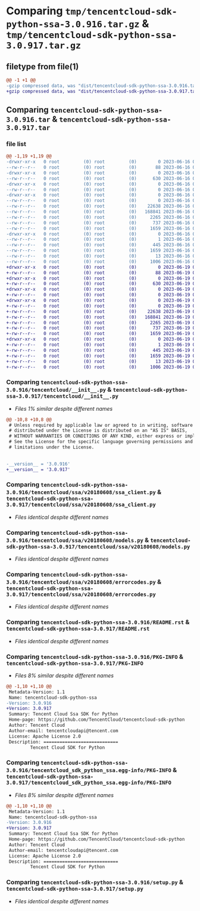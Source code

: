 # Comparing `tmp/tencentcloud-sdk-python-ssa-3.0.916.tar.gz` & `tmp/tencentcloud-sdk-python-ssa-3.0.917.tar.gz`

## filetype from file(1)

```diff
@@ -1 +1 @@
-gzip compressed data, was "dist/tencentcloud-sdk-python-ssa-3.0.916.tar", last modified: Fri Jun 16 00:40:34 2023, max compression
+gzip compressed data, was "dist/tencentcloud-sdk-python-ssa-3.0.917.tar", last modified: Mon Jun 19 00:32:19 2023, max compression
```

## Comparing `tencentcloud-sdk-python-ssa-3.0.916.tar` & `tencentcloud-sdk-python-ssa-3.0.917.tar`

### file list

```diff
@@ -1,19 +1,19 @@
-drwxr-xr-x   0 root         (0) root         (0)        0 2023-06-16 00:40:34.000000 tencentcloud-sdk-python-ssa-3.0.916/
--rw-r--r--   0 root         (0) root         (0)       88 2023-06-16 00:40:34.000000 tencentcloud-sdk-python-ssa-3.0.916/setup.cfg
-drwxr-xr-x   0 root         (0) root         (0)        0 2023-06-16 00:40:34.000000 tencentcloud-sdk-python-ssa-3.0.916/tencentcloud/
--rw-r--r--   0 root         (0) root         (0)      630 2023-06-16 00:40:34.000000 tencentcloud-sdk-python-ssa-3.0.916/tencentcloud/__init__.py
-drwxr-xr-x   0 root         (0) root         (0)        0 2023-06-16 00:40:34.000000 tencentcloud-sdk-python-ssa-3.0.916/tencentcloud/ssa/
--rw-r--r--   0 root         (0) root         (0)        0 2023-06-16 00:40:34.000000 tencentcloud-sdk-python-ssa-3.0.916/tencentcloud/ssa/__init__.py
-drwxr-xr-x   0 root         (0) root         (0)        0 2023-06-16 00:40:34.000000 tencentcloud-sdk-python-ssa-3.0.916/tencentcloud/ssa/v20180608/
--rw-r--r--   0 root         (0) root         (0)        0 2023-06-16 00:40:34.000000 tencentcloud-sdk-python-ssa-3.0.916/tencentcloud/ssa/v20180608/__init__.py
--rw-r--r--   0 root         (0) root         (0)    22638 2023-06-16 00:40:34.000000 tencentcloud-sdk-python-ssa-3.0.916/tencentcloud/ssa/v20180608/ssa_client.py
--rw-r--r--   0 root         (0) root         (0)   168841 2023-06-16 00:40:34.000000 tencentcloud-sdk-python-ssa-3.0.916/tencentcloud/ssa/v20180608/models.py
--rw-r--r--   0 root         (0) root         (0)     2265 2023-06-16 00:40:34.000000 tencentcloud-sdk-python-ssa-3.0.916/tencentcloud/ssa/v20180608/errorcodes.py
--rw-r--r--   0 root         (0) root         (0)      737 2023-06-16 00:40:34.000000 tencentcloud-sdk-python-ssa-3.0.916/README.rst
--rw-r--r--   0 root         (0) root         (0)     1659 2023-06-16 00:40:34.000000 tencentcloud-sdk-python-ssa-3.0.916/PKG-INFO
-drwxr-xr-x   0 root         (0) root         (0)        0 2023-06-16 00:40:34.000000 tencentcloud-sdk-python-ssa-3.0.916/tencentcloud_sdk_python_ssa.egg-info/
--rw-r--r--   0 root         (0) root         (0)        1 2023-06-16 00:40:34.000000 tencentcloud-sdk-python-ssa-3.0.916/tencentcloud_sdk_python_ssa.egg-info/dependency_links.txt
--rw-r--r--   0 root         (0) root         (0)      445 2023-06-16 00:40:34.000000 tencentcloud-sdk-python-ssa-3.0.916/tencentcloud_sdk_python_ssa.egg-info/SOURCES.txt
--rw-r--r--   0 root         (0) root         (0)     1659 2023-06-16 00:40:34.000000 tencentcloud-sdk-python-ssa-3.0.916/tencentcloud_sdk_python_ssa.egg-info/PKG-INFO
--rw-r--r--   0 root         (0) root         (0)       13 2023-06-16 00:40:34.000000 tencentcloud-sdk-python-ssa-3.0.916/tencentcloud_sdk_python_ssa.egg-info/top_level.txt
--rw-r--r--   0 root         (0) root         (0)     1006 2023-06-16 00:40:34.000000 tencentcloud-sdk-python-ssa-3.0.916/setup.py
+drwxr-xr-x   0 root         (0) root         (0)        0 2023-06-19 00:32:19.000000 tencentcloud-sdk-python-ssa-3.0.917/
+-rw-r--r--   0 root         (0) root         (0)       88 2023-06-19 00:32:19.000000 tencentcloud-sdk-python-ssa-3.0.917/setup.cfg
+drwxr-xr-x   0 root         (0) root         (0)        0 2023-06-19 00:32:19.000000 tencentcloud-sdk-python-ssa-3.0.917/tencentcloud/
+-rw-r--r--   0 root         (0) root         (0)      630 2023-06-19 00:32:19.000000 tencentcloud-sdk-python-ssa-3.0.917/tencentcloud/__init__.py
+drwxr-xr-x   0 root         (0) root         (0)        0 2023-06-19 00:32:19.000000 tencentcloud-sdk-python-ssa-3.0.917/tencentcloud/ssa/
+-rw-r--r--   0 root         (0) root         (0)        0 2023-06-19 00:32:19.000000 tencentcloud-sdk-python-ssa-3.0.917/tencentcloud/ssa/__init__.py
+drwxr-xr-x   0 root         (0) root         (0)        0 2023-06-19 00:32:19.000000 tencentcloud-sdk-python-ssa-3.0.917/tencentcloud/ssa/v20180608/
+-rw-r--r--   0 root         (0) root         (0)        0 2023-06-19 00:32:19.000000 tencentcloud-sdk-python-ssa-3.0.917/tencentcloud/ssa/v20180608/__init__.py
+-rw-r--r--   0 root         (0) root         (0)    22638 2023-06-19 00:32:19.000000 tencentcloud-sdk-python-ssa-3.0.917/tencentcloud/ssa/v20180608/ssa_client.py
+-rw-r--r--   0 root         (0) root         (0)   168841 2023-06-19 00:32:19.000000 tencentcloud-sdk-python-ssa-3.0.917/tencentcloud/ssa/v20180608/models.py
+-rw-r--r--   0 root         (0) root         (0)     2265 2023-06-19 00:32:19.000000 tencentcloud-sdk-python-ssa-3.0.917/tencentcloud/ssa/v20180608/errorcodes.py
+-rw-r--r--   0 root         (0) root         (0)      737 2023-06-19 00:32:19.000000 tencentcloud-sdk-python-ssa-3.0.917/README.rst
+-rw-r--r--   0 root         (0) root         (0)     1659 2023-06-19 00:32:19.000000 tencentcloud-sdk-python-ssa-3.0.917/PKG-INFO
+drwxr-xr-x   0 root         (0) root         (0)        0 2023-06-19 00:32:19.000000 tencentcloud-sdk-python-ssa-3.0.917/tencentcloud_sdk_python_ssa.egg-info/
+-rw-r--r--   0 root         (0) root         (0)        1 2023-06-19 00:32:19.000000 tencentcloud-sdk-python-ssa-3.0.917/tencentcloud_sdk_python_ssa.egg-info/dependency_links.txt
+-rw-r--r--   0 root         (0) root         (0)      445 2023-06-19 00:32:19.000000 tencentcloud-sdk-python-ssa-3.0.917/tencentcloud_sdk_python_ssa.egg-info/SOURCES.txt
+-rw-r--r--   0 root         (0) root         (0)     1659 2023-06-19 00:32:19.000000 tencentcloud-sdk-python-ssa-3.0.917/tencentcloud_sdk_python_ssa.egg-info/PKG-INFO
+-rw-r--r--   0 root         (0) root         (0)       13 2023-06-19 00:32:19.000000 tencentcloud-sdk-python-ssa-3.0.917/tencentcloud_sdk_python_ssa.egg-info/top_level.txt
+-rw-r--r--   0 root         (0) root         (0)     1006 2023-06-19 00:32:19.000000 tencentcloud-sdk-python-ssa-3.0.917/setup.py
```

### Comparing `tencentcloud-sdk-python-ssa-3.0.916/tencentcloud/__init__.py` & `tencentcloud-sdk-python-ssa-3.0.917/tencentcloud/__init__.py`

 * *Files 1% similar despite different names*

```diff
@@ -10,8 +10,8 @@
 # Unless required by applicable law or agreed to in writing, software
 # distributed under the License is distributed on an "AS IS" BASIS,
 # WITHOUT WARRANTIES OR CONDITIONS OF ANY KIND, either express or implied.
 # See the License for the specific language governing permissions and
 # limitations under the License.
 
 
-__version__ = '3.0.916'
+__version__ = '3.0.917'
```

### Comparing `tencentcloud-sdk-python-ssa-3.0.916/tencentcloud/ssa/v20180608/ssa_client.py` & `tencentcloud-sdk-python-ssa-3.0.917/tencentcloud/ssa/v20180608/ssa_client.py`

 * *Files identical despite different names*

### Comparing `tencentcloud-sdk-python-ssa-3.0.916/tencentcloud/ssa/v20180608/models.py` & `tencentcloud-sdk-python-ssa-3.0.917/tencentcloud/ssa/v20180608/models.py`

 * *Files identical despite different names*

### Comparing `tencentcloud-sdk-python-ssa-3.0.916/tencentcloud/ssa/v20180608/errorcodes.py` & `tencentcloud-sdk-python-ssa-3.0.917/tencentcloud/ssa/v20180608/errorcodes.py`

 * *Files identical despite different names*

### Comparing `tencentcloud-sdk-python-ssa-3.0.916/README.rst` & `tencentcloud-sdk-python-ssa-3.0.917/README.rst`

 * *Files identical despite different names*

### Comparing `tencentcloud-sdk-python-ssa-3.0.916/PKG-INFO` & `tencentcloud-sdk-python-ssa-3.0.917/PKG-INFO`

 * *Files 8% similar despite different names*

```diff
@@ -1,10 +1,10 @@
 Metadata-Version: 1.1
 Name: tencentcloud-sdk-python-ssa
-Version: 3.0.916
+Version: 3.0.917
 Summary: Tencent Cloud Ssa SDK for Python
 Home-page: https://github.com/TencentCloud/tencentcloud-sdk-python
 Author: Tencent Cloud
 Author-email: tencentcloudapi@tencent.com
 License: Apache License 2.0
 Description: ============================
         Tencent Cloud SDK for Python
```

### Comparing `tencentcloud-sdk-python-ssa-3.0.916/tencentcloud_sdk_python_ssa.egg-info/PKG-INFO` & `tencentcloud-sdk-python-ssa-3.0.917/tencentcloud_sdk_python_ssa.egg-info/PKG-INFO`

 * *Files 8% similar despite different names*

```diff
@@ -1,10 +1,10 @@
 Metadata-Version: 1.1
 Name: tencentcloud-sdk-python-ssa
-Version: 3.0.916
+Version: 3.0.917
 Summary: Tencent Cloud Ssa SDK for Python
 Home-page: https://github.com/TencentCloud/tencentcloud-sdk-python
 Author: Tencent Cloud
 Author-email: tencentcloudapi@tencent.com
 License: Apache License 2.0
 Description: ============================
         Tencent Cloud SDK for Python
```

### Comparing `tencentcloud-sdk-python-ssa-3.0.916/setup.py` & `tencentcloud-sdk-python-ssa-3.0.917/setup.py`

 * *Files identical despite different names*

